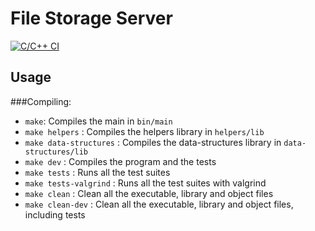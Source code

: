 # File Storage Server

[![C/C++ CI](https://github.com/gnello/so-project/actions/workflows/c-cpp.yml/badge.svg)](https://github.com/gnello/so-project/actions/workflows/c-cpp.yml)

## Usage

###Compiling:

- `make`: Compiles the main in `bin/main`
- `make helpers` : Compiles the helpers library in `helpers/lib`
- `make data-structures` : Compiles the data-structures library in `data-structures/lib`
- `make dev` : Compiles the program and the tests
- `make tests` : Runs all the test suites
- `make tests-valgrind` : Runs all the test suites with valgrind
- `make clean` : Clean all the executable, library and object files
- `make clean-dev` : Clean all the executable, library and object files, including tests
